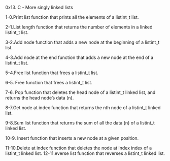 0x13. C - More singly linked lists

1-0.Print list
 function that prints all the elements of a listint_t list.

2-1.List length
function that returns the number of elements in a linked listint_t list.

3-2.Add node
function that adds a new node at the beginning of a listint_t list.

4-3.Add node at the end
function that adds a new node at the end of a listint_t list.

5-4.Free list
function that frees a listint_t list.

6-5. Free
function that frees a listint_t list.

7-6. Pop
function that deletes the head node of a listint_t linked list, and returns the head node’s data (n).

8-7.Get node at index
function that returns the nth node of a listint_t linked list.

9-8.Sum list
function that returns the sum of all the data (n) of a listint_t linked list.

10-9. Insert
function that inserts a new node at a given position.

11-10.Delete at index
function that deletes the node at index index of a listint_t linked list.
12-11.everse list
function that reverses a listint_t linked list.
